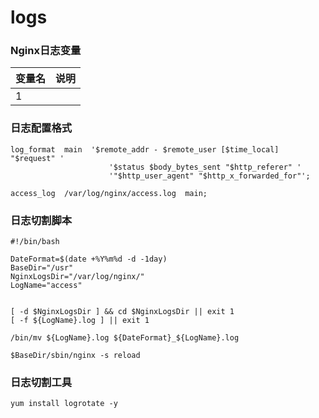 # logs

### Nginx日志变量

| 变量名 | 说明 |
| --- | -- |
| 1   |    |

### 日志配置格式

```
log_format  main  '$remote_addr - $remote_user [$time_local] "$request" '
                      '$status $body_bytes_sent "$http_referer" '
                      '"$http_user_agent" "$http_x_forwarded_for"';

access_log  /var/log/nginx/access.log  main;
```

### 日志切割脚本

```
#!/bin/bash

DateFormat=$(date +%Y%m%d -d -1day)
BaseDir="/usr"
NginxLogsDir="/var/log/nginx/"
LogName="access"


[ -d $NginxLogsDir ] && cd $NginxLogsDir || exit 1
[ -f ${LogName}.log ] || exit 1

/bin/mv ${LogName}.log ${DateFormat}_${LogName}.log

$BaseDir/sbin/nginx -s reload
```

### 日志切割工具

```
yum install logrotate -y
```
